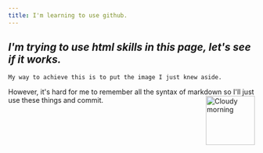 ```yaml
---
title: I'm learning to use github.
---
```


##  ***I'm trying to use html skills in this page, let's see if it works.***    
    My way to achieve this is to put the image I just knew aside.    
However, it's hard for me to remember all the syntax of markdown so I'll just use these things and commit.
<img alt="Cloudy morning" src="https://octodex.github.com/images/cloud.jpg" width="100" align="right">

